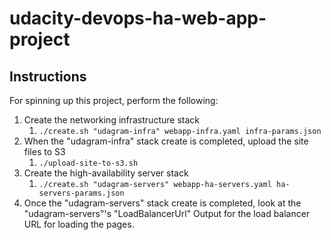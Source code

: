 # udacity-devops-ha-web-app-project

## Instructions
For spinning up this project, perform the following:

1. Create the networking infrastructure stack
    1. `./create.sh "udagram-infra" webapp-infra.yaml infra-params.json`
1. When the "udagram-infra" stack create is completed, upload the site files to S3
    1. `./upload-site-to-s3.sh`
1. Create the high-availability server stack
    1. `./create.sh "udagram-servers" webapp-ha-servers.yaml ha-servers-params.json`
1. Once the "udagram-servers" stack create is completed, look at the "udagram-servers"'s "LoadBalancerUrl" Output for
the load balancer URL for loading the pages. 